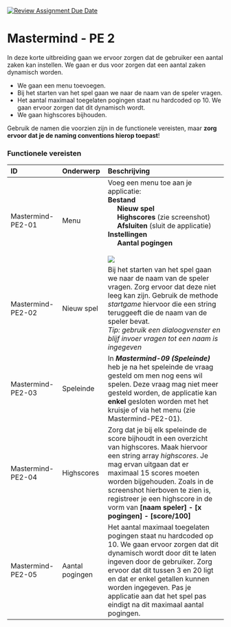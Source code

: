 [![Review Assignment Due Date](https://classroom.github.com/assets/deadline-readme-button-22041afd0340ce965d47ae6ef1cefeee28c7c493a6346c4f15d667ab976d596c.svg)](https://classroom.github.com/a/6L4ZSVoV)
# Mastermind - PE 2

In deze korte uitbreiding gaan we ervoor zorgen dat de gebruiker een aantal zaken kan instellen. We gaan er dus voor zorgen dat een aantal zaken dynamisch worden.

- We gaan een menu toevoegen.
- Bij het starten van het spel gaan we naar de naam van de speler vragen.
- Het aantal maximaal toegelaten pogingen staat nu hardcoded op 10. We gaan ervoor zorgen dat dit dynamisch wordt.
- We gaan highscores bijhouden.

Gebruik de namen die voorzien zijn in de functionele vereisten, maar **zorg ervoor dat je de naming conventions hierop toepast**!

### Functionele vereisten

| ID | Onderwerp | Beschrijving |
| :--- | :--- | :--- |
| Mastermind-PE2-01 | Menu | Voeg een menu toe aan je applicatie:<br>**Bestand**<br>&nbsp;&nbsp;&nbsp;&nbsp;&nbsp;**Nieuw spel**<br>&nbsp;&nbsp;&nbsp;&nbsp;&nbsp;**Highscores** (zie screenshot)<br>&nbsp;&nbsp;&nbsp;&nbsp;&nbsp;**Afsluiten** (sluit de applicatie)<br>**Instellingen<br>&nbsp;&nbsp;&nbsp;&nbsp;&nbsp;Aantal pogingen**<br><br> ![](./media/image1.png) |
| Mastermind-PE2-02 | Nieuw spel | Bij het starten van het spel gaan we naar de naam van de speler vragen. Zorg ervoor dat deze niet leeg kan zijn. Gebruik de methode *startgame* hiervoor die een string teruggeeft die de naam van de speler bevat.<br>*Tip: gebruik een dialoogvenster en blijf invoer vragen tot een naam is ingegeven* |
| Mastermind-PE2-03 | Speleinde | In ***Mastermind-09 (Speleinde)*** heb je na het speleinde de vraag gesteld om men nog eens wil spelen. Deze vraag mag niet meer gesteld worden, de applicatie kan **enkel** gesloten worden met het kruisje of via het menu (zie Mastermind-PE2-01). |
| Mastermind-PE2-04 | Highscores | Zorg dat je bij elk speleinde de score bijhoudt in een overzicht van highscores. Maak hiervoor een string array *highscores*. Je mag ervan uitgaan dat er maximaal 15 scores moeten worden bijgehouden. Zoals in de screenshot hierboven te zien is, registreer je een highscore in de vorm van **[naam speler] - [x pogingen] - [score/100]** |
| Mastermind-PE2-05 | Aantal pogingen | Het aantal maximaal toegelaten pogingen staat nu hardcoded op 10. We gaan ervoor zorgen dat dit dynamisch wordt door dit te laten ingeven door de gebruiker. Zorg ervoor dat dit tussen 3 en 20 ligt en dat er enkel getallen kunnen worden ingegeven. Pas je applicatie aan dat het spel pas eindigt na dit maximaal aantal pogingen. |
